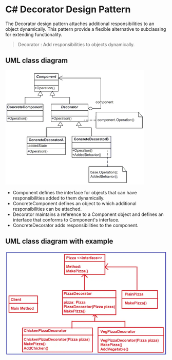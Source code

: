 # C# Decorator Design Pattern
The Decorator design pattern attaches additional responsibilities to an object dynamically. This pattern provide a flexible alternative to subclassing for extending functionality. <br>
>Decorator : Add responsibilities to objects dynamically.<br>

## UML class diagram
![UML or Class Diagram ](Decorator_UML.webp)

* Component
defines the interface for objects that can have responsibilities added to them dynamically.  
* ConcreteComponent
defines an object to which additional responsibilities can be attached.  
* Decorator
maintains a reference to a Component object and defines an interface that conforms to Component's interface.  
* ConcreteDecorator
adds responsibilities to the component.  

## UML class diagram with example
![UML or Class Diagram with example](DecoratorExample_UML.webp)